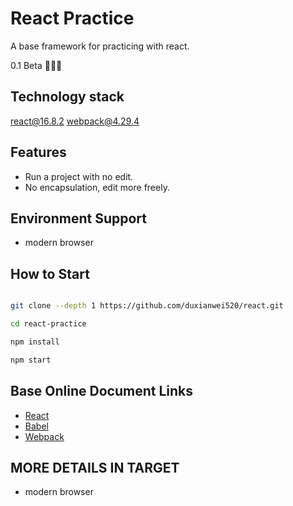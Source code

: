 # React Practice

A base framework for practicing with react.

0.1 Beta 👏👏👏

## Technology stack

react@16.8.2
webpack@4.29.4

## Features

- Run a project with no edit.
- No encapsulation, edit more freely.

## Environment Support

* modern browser

## How to Start

```bash

git clone --depth 1 https://github.com/duxianwei520/react.git  

cd react-practice

npm install

npm start

```

## Base Online Document Links

- [React](https://reactjs.org/docs/hello-world.html)
- [Babel](https://babel.docschina.org/docs/en/usage)
- [Webpack](https://webpack.js.org/concepts)

## MORE DETAILS IN TARGET

* modern browser
